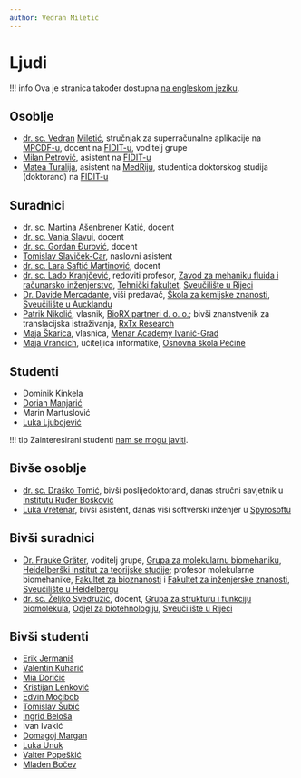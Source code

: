 ```yaml
---
author: Vedran Miletić
---
```


# Ljudi

!!! info
    Ova je stranica također dostupna [na engleskom jeziku](../../en/people/index.md).

## Osoblje

- [dr. sc. Vedran](https://vedran.miletic.net/) [Miletić](https://www.miletic.net/), stručnjak za superračunalne aplikacije na [MPCDF-u](https://www.mpcdf.mpg.de/), docent na [FIDIT-u](https://www.inf.uniri.hr/), voditelj grupe
- [Milan Petrović](https://milanxpetrovic.github.io/), asistent na [FIDIT-u](https://www.inf.uniri.hr/)
- [Matea Turalija](https://mateaturalija.github.io/), asistent na [MedRiju](https://medri.uniri.hr/), studentica doktorskog studija (doktorand) na [FIDIT-u](https://www.inf.uniri.hr/)

## Suradnici

- [dr. sc. Martina Ašenbrener Katić](https://portal.uniri.hr/Portfelj/987), docent
- [dr. sc. Vanja Slavuj](https://portal.uniri.hr/Portfelj/1474), docent
- [dr. sc. Gordan Đurović](https://portal.uniri.hr/Portfelj/693), docent
- [Tomislav Slaviček-Car](https://www.linkedin.com/in/tomislav-slavi%C4%8Dek-car-mag-inf-66460440), naslovni asistent
- [dr. sc. Lara Saftić Martinović](https://portal.uniri.hr/Portfelj/2641), docent
- [dr. sc. Lado Kranjčević](https://portal.uniri.hr/Portfelj/1843), redoviti profesor, [Zavod za mehaniku fluida i računarsko inženjerstvo](http://www.riteh.uniri.hr/ustroj/zavodi/zmfri/), [Tehnički fakultet](http://www.riteh.uniri.hr/), [Sveučilište u Rijeci](https://uniri.hr/)
- [Dr. Davide Mercadante](https://lab.mercadante.net/), viši predavač, [Škola za kemijske znanosti](https://www.auckland.ac.nz/en/science/about-the-faculty/school-of-chemical-sciences.html), [Sveučilište u Aucklandu](https://www.auckland.ac.nz/en.html)
- [Patrik Nikolić](https://nikoli.ch/), vlasnik, [BioRX partneri d. o. o.](https://www.biorxpartners.com/); bivši znanstvenik za translacijska istraživanja, [RxTx Research](https://rxtxresearch.github.io/)
- [Maja Škarica](https://www.jutarnji.hr/vijesti/hrvatska/vodic-za-ustedu-kupujem-jednom-tjedno-na-akcijama-planiram-obroke-i-mjesecno-ustedim-2000-kn-15064860), vlasnica, [Menar Academy Ivanić-Grad](https://menaracademy.eu/upisni-centri/ivanic-grad)
- [Maja Vrancich](https://maja.vrancich.com/), učiteljica informatike, [Osnovna škola Pećine](http://os-pecine-ri.skole.hr/)

## Studenti

- Dominik Kinkela
- [Dorian Manjarić](https://manjaric.com/)
- Marin Martuslović
- [Luka Ljubojević](https://lukaljubojevic.online/)

!!! tip
    Zainteresirani studenti [nam se mogu javiti](kako-se-ukljuciti.md).

## Bivše osoblje

- [dr. sc. Draško Tomić](https://portal.uniri.hr/Portfelj/2686), bivši poslijedoktorand, danas stručni savjetnik u [Institutu Ruđer Bošković](https://www.irb.hr/O-IRB-u/Ljudi/Drasko-Tomic)
- [Luka Vretenar](https://luka.vretenar.pro/), bivši asistent, danas viši softverski inženjer u [Spyrosoftu](https://spyro-soft.com/)

## Bivši suradnici

- [Dr. Frauke Gräter](https://www.h-its.org/people/prof-dr-frauke-grater/), voditelj grupe, [Grupa za molekularnu biomehaniku](https://www.h-its.org/research/mbm/), [Heidelberški institut za teorijske studije](https://www.h-its.org/); profesor molekularne biomehanike, [Fakultet za bioznanosti](https://www.bio.uni-heidelberg.de/) i [Fakultet za inženjerske znanosti](https://www.uni-heidelberg.de/en/newsroom/universitat-heidelberg-founds-faculty-of-engineering-sciences), [Sveučilište u Heidelbergu](https://www.uni-heidelberg.de/)
- [dr. sc. Željko Svedružić](https://svedruziclab.github.io/principal-investigator.html), docent, [Grupa za strukturu i funkciju biomolekula](https://svedruziclab.github.io/), [Odjel za biotehnologiju](https://www.biotech.uniri.hr/), [Sveučilište u Rijeci](https://uniri.hr/)

## Bivši studenti

- [Erik Jermaniš](https://erikjermanis.me/)
- [Valentin Kuharić](https://valentinkuharic.com/)
- [Mia Doričić](https://miadoricic.github.io/)
- [Kristijan Lenković](http://kristijan.lenkovic.com/)
- [Edvin Močibob](https://edvin.me/)
- [Tomislav Šubić](https://tsubic.info/)
- [Ingrid Beloša](https://www.routerfreak.com/author/ingrid/)
- Ivan Ivakić
- [Domagoj Margan](https://domargan.net/)
- [Luka Unuk](https://luka8088.com/)
- [Valter Popeškić](https://howdoesinternetwork.com/)
- [Mladen Bočev](https://www.youtube.com/@mladenbocev)
